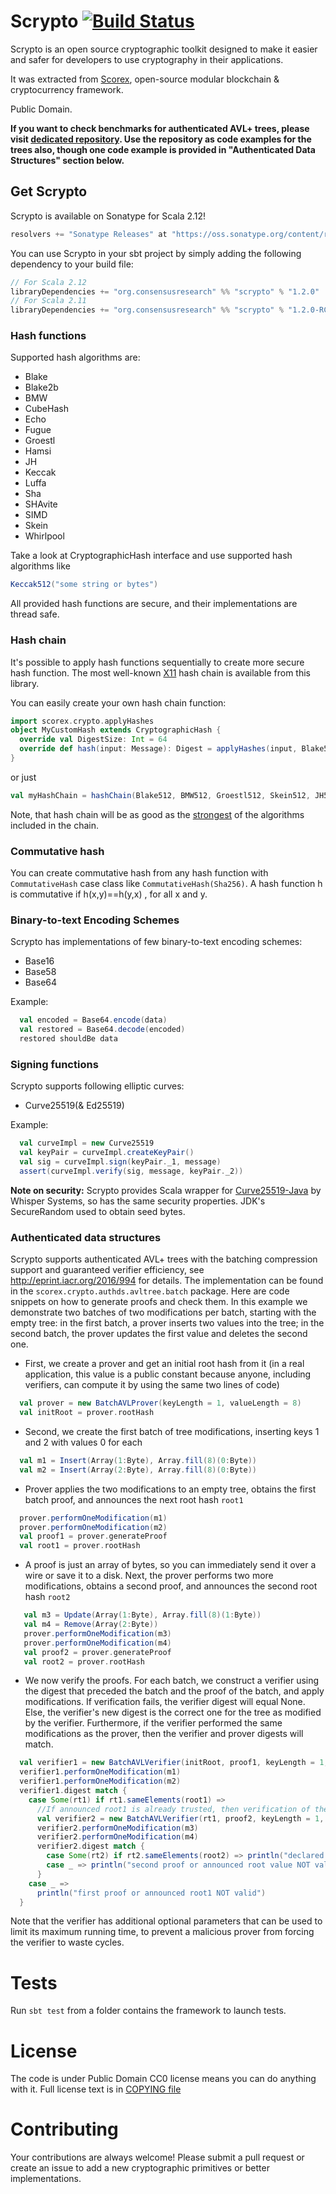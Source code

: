 # Scrypto [![Build Status](https://travis-ci.org/input-output-hk/scrypto.svg?branch=master)](https://travis-ci.org/input-output-hk/scrypto)

Scrypto is an open source cryptographic toolkit designed to make it easier and safer for developers to use cryptography in their applications.

It was extracted from [Scorex](https://github.com/ScorexProject/Scorex-Lagonaki), open-source modular blockchain & cryptocurrency framework.

Public Domain.

**If you want to check benchmarks for authenticated AVL+ trees, please visit [dedicated repository](https://github.com/input-output-hk/scrypto-benchmarks).
Use the repository as code examples for the trees also, though one code example is provided in "Authenticated Data Structures" section below.**

## Get Scrypto

Scrypto is available on Sonatype for Scala 2.12!
```scala
resolvers += "Sonatype Releases" at "https://oss.sonatype.org/content/repositories/releases/"
```

You can use Scrypto in your sbt project by simply adding the following dependency to your build file:
```scala
// For Scala 2.12
libraryDependencies += "org.consensusresearch" %% "scrypto" % "1.2.0"
// For Scala 2.11
libraryDependencies += "org.consensusresearch" %% "scrypto" % "1.2.0-RC3"
```

### Hash functions

Supported hash algorithms are:
- Blake
- Blake2b
- BMW
- CubeHash
- Echo
- Fugue
- Groestl
- Hamsi
- JH
- Keccak
- Luffa
- Sha
- SHAvite
- SIMD
- Skein
- Whirlpool
       
Take a look at CryptographicHash interface and use supported hash algorithms like
```scala
Keccak512("some string or bytes")
```
All provided hash functions are secure, and their implementations are thread safe.

### Hash chain

It's possible to apply hash functions sequentially to create more secure hash function. The most well-known [X11](http://en.wiki.dashninja.pl/wiki/X11) hash chain is available from this library.

You can easily create your own hash chain function:
```scala
import scorex.crypto.applyHashes
object MyCustomHash extends CryptographicHash {
  override val DigestSize: Int = 64
  override def hash(input: Message): Digest = applyHashes(input, Blake512, Sha512, Groestl512, Skein512)
}
```
or just
```scala
val myHashChain = hashChain(Blake512, BMW512, Groestl512, Skein512, JH512, Keccak512, Luffa512, Wirlpool)
```
Note, that hash chain will be as good as the [strongest](https://en.wikipedia.org/wiki/Cryptographic_hash_function#Concatenation_of_cryptographic_hash_functions) of the algorithms included in the chain.

### Commutative hash

You can create commutative hash from any hash function with `CommutativeHash` case class like `CommutativeHash(Sha256)`.
A hash function h is commutative if h(x,y)==h(y,x) , for all x and y.

### Binary-to-text Encoding Schemes

Scrypto has implementations of few binary-to-text encoding schemes:

- Base16
- Base58
- Base64

Example:

```scala
  val encoded = Base64.encode(data)
  val restored = Base64.decode(encoded)
  restored shouldBe data
```

### Signing functions

Scrypto supports following elliptic curves:

- Curve25519(& Ed25519)

Example:

```scala
  val curveImpl = new Curve25519
  val keyPair = curveImpl.createKeyPair()
  val sig = curveImpl.sign(keyPair._1, message)
  assert(curveImpl.verify(sig, message, keyPair._2))
```

**Note on security:** Scrypto provides Scala wrapper for [Curve25519-Java](https://github.com/WhisperSystems/curve25519-java) by
Whisper Systems, so has the same security properties. JDK's SecureRandom used to obtain seed bytes.

### Authenticated data structures

Scrypto supports authenticated AVL+ trees with the batching compression support and guaranteed verifier efficiency, see http://eprint.iacr.org/2016/994 for details. 
The implementation can be found in the `scorex.crypto.authds.avltree.batch` package. Here are code snippets on how to generate
proofs and check them. In this example we demonstrate two batches of two modifications per batch, starting with the empty tree: in the first batch, a prover inserts two values 
into the tree; in the second batch, the prover updates the first value and deletes the second one.
 
* First, we create a prover and get an initial root hash from it (in a real application, this value is a public
constant because anyone, including verifiers, can compute it by using the same two lines of code)

```scala
  val prover = new BatchAVLProver(keyLength = 1, valueLength = 8)
  val initRoot = prover.rootHash
```        


* Second, we create the first batch of tree modifications, inserting keys 1 and 2 with values 0 for each 

```scala
  val m1 = Insert(Array(1:Byte), Array.fill(8)(0:Byte))
  val m2 = Insert(Array(2:Byte), Array.fill(8)(0:Byte))
```
    
* Prover applies the two modifications to an empty tree, obtains the first batch proof, and announces the next root hash `root1`
    
```scala    
  prover.performOneModification(m1)
  prover.performOneModification(m2)
  val proof1 = prover.generateProof
  val root1 = prover.rootHash
```    
      
* A proof is just an array of bytes, so you can immediately send it over a 
wire or save it to a disk. Next, the prover performs two more modifications, obtains a second proof, and announces the second
root hash `root2` 

```scala
   val m3 = Update(Array(1:Byte), Array.fill(8)(1:Byte))
   val m4 = Remove(Array(2:Byte))
   prover.performOneModification(m3)
   prover.performOneModification(m4)
   val proof2 = prover.generateProof
   val root2 = prover.rootHash
```

* We now verify the proofs. For each batch, we construct a verifier using the digest
that preceded the batch and the proof of the batch, and apply modifications. 
If verification fails, the verifier digest will equal None.  Else, the verifier's new digest
is the correct one for the tree as modified by the verifier. Furthermore, if the verifier
performed the same modifications as the prover, then the verifier and prover digests will match.

```scala
  val verifier1 = new BatchAVLVerifier(initRoot, proof1, keyLength = 1, valueLength = 8)
  verifier1.performOneModification(m1)           
  verifier1.performOneModification(m2)
  verifier1.digest match {
    case Some(rt1) if rt1.sameElements(root1) =>
      //If announced root1 is already trusted, then verification of the second batch can simply start here
      val verifier2 = new BatchAVLVerifier(rt1, proof2, keyLength = 1, valueLength = 8)
      verifier2.performOneModification(m3)
      verifier2.performOneModification(m4)
      verifier2.digest match {
        case Some(rt2) if rt2.sameElements(root2) => println("declared root2 value and proofs are valid")
        case _ => println("second proof or announced root value NOT valid")
      }
    case _ =>
      println("first proof or announced root1 NOT valid")
  }
```

Note that the verifier has additional optional parameters that can be used to limit its maximum running time, to prevent
a malicious prover from forcing the verifier to waste cycles.

# Tests

Run `sbt test` from a folder contains the framework to launch tests.

# License

The code is under Public Domain CC0 license means you can do anything with it. Full license text is in [COPYING file](https://github.com/ScorexProject/scrypto/blob/master/COPYING)

# Contributing

Your contributions are always welcome! Please submit a pull request or create an issue to add a new cryptographic primitives or better implementations.

